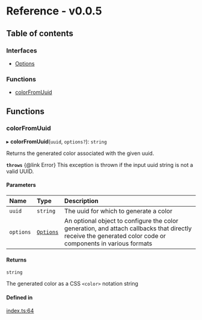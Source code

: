 # Reference - v0.0.5

## Table of contents

### Interfaces

- [Options](docs/build/interfaces/Options.md)

### Functions

- [colorFromUuid](docs/build/README.md#colorfromuuid)

## Functions

### colorFromUuid

▸ **colorFromUuid**(`uuid`, `options?`): `string`

Returns the generated color associated with the given uuid.

**`throws`** {@link Error}
This exception is thrown if the input uuid string is not a valid UUID.

#### Parameters

| Name | Type | Description |
| :------ | :------ | :------ |
| `uuid` | `string` | The uuid for which to generate a color |
| `options` | [`Options`](docs/build/interfaces/Options.md) | An optional object to configure the color generation, and attach callbacks that directly receive the generated color code or components in various formats |

#### Returns

`string`

The generated color as a CSS `<color>` notation string

#### Defined in

[index.ts:64](https://github.com/loucadufault/uuid-color/blob/2177a9e/src/index.ts#L64)
